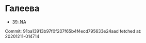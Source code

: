 # Галеева
- [39: NA](39.md)

Commit: 91ba13913b97f0f207f65b4f4ecd795633e24aad
 fetched at: 20201211-014714
